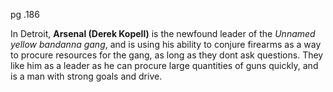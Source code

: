 pg .186

In Detroit, **Arsenal (Derek Kopell)** is the newfound leader of the *Unnamed yellow bandanna gang*, and is using his ability to conjure firearms as a way to procure resources for the gang, as long as they dont ask questions. They like him as a leader as he can procure large quantities of guns quickly, and is a man with strong goals and drive. 